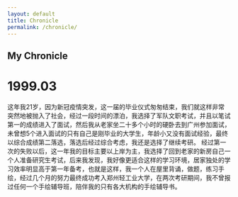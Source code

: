 ```yaml
---
layout: default
title: Chronicle
permalink: /chronicle/
---
```

## My Chronicle


# 1999.03
这年我21岁，因为新冠疫情突发，这一届的毕业仪式匆匆结束，我们就这样非常突然地被抛入了社会，经过一段时间的漂泊，我选择了军队文职考试，并且以笔试第一的成绩进入了面试，然后我从老家坐二十多个小时的硬卧去到广州参加面试，未曾想5个进入面试的只有自己是刚毕业的大学生，年龄小又没有面试经验，最终以综合成绩第二落选，落选后经过综合考虑，我还是选择了继续考研。
经过第一次的失败以后，这一年我的目标主要以上岸为主，我选择了回到老家的新房自己一个人准备研究生考试，后来我发现，我好像更适合这样的学习环境，居家独处的学习效率明显高于第一年备考，也就是这样，我一个人在屋里背诵，做题，练习手绘，经过几个月的努力最终成功考入郑州轻工业大学，在两次考研期间，我不曾报过任何一个手绘辅导班，陪伴我的只有各大机构的手绘辅导书。

